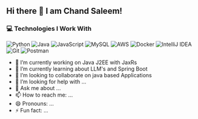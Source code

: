 ## Hi there 👋 I am Chand Saleem!

### 💻 Technologies I Work With
![Python](https://camo.githubusercontent.com/1a0d187b21827e674e72a1fc076eeeff87ab69d7a5839b41c61b545a63636641/68747470733a2f2f696d672e69636f6e73382e636f6d2f636f6c6f722f39362f3030303030302f707974686f6e2d2d76312e706e67)
![Java](https://img.icons8.com/?size=100&id=Pd2x9GWu9ovX&format=png&color=000000)
![JavaScript]([https://icons8.com/icon/39854/javascript](https://icons8.com/icon/39854/javascript))
![MySQL](https://icons8.com/icon/rgPSE6nAB766/mysql)
![AWS](https://icons8.com/icon/33039/amazon-web-services)
![Docker](https://icons8.com/icon/cdYUlRaag9G9/docker)
![IntelliJ IDEA](https://icons8.com/icon/61466/intellij-idea)
![Git](https://icons8.com/icon/20906/git)
![Postman](https://icons8.com/icon/QEQQKirln6Tf/postman-api)



- 🔭 I’m currently working on Java J2EE with JaxRs
- 🌱 I’m currently learning about LLM's and Spring Boot
- 👯 I’m looking to collaborate on java based Applications
- 🤔 I’m looking for help with ...
- 💬 Ask me about ...
- 📫 How to reach me: ...
- 😄 Pronouns: ...
- ⚡ Fun fact: ...
